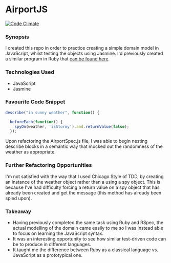 # AirportJS

[![Code Climate](https://codeclimate.com/github/tomcoakes/AirportJS/badges/gpa.svg)](https://codeclimate.com/github/tomcoakes/AirportJS)

### Synopsis

I created this repo in order to practice creating a simple domain model in JavaScript, whilst testing the objects using Jasmine. I'd previously created a similar program in Ruby that [can be found here](https://github.com/tomcoakes/airport-challenge).

### Technologies Used

- JavaScript
- Jasmine

### Favourite Code Snippet

```javascript
describe("in sunny weather", function() {

  beforeEach(function() {
    spyOn(weather, 'isStormy').and.returnValue(false);
  });
```

Upon refactoring the AirportSpec.js file, I was able to begin nesting describe blocks in a semantic way that mocked out the randomness of the weather as appropriate.

### Further Refactoring Opportunities

I'm not satisfied with the way that I used Chicago Style of TDD, by creating an instance of the weather object rather than a using a spy object. This is because I've had difficulty forcing a return value on a spy object that has already been created and get the message (this method has already been spied upon).

### Takeaway

- Having previously completed the same task using Ruby and RSpec, the actual modelling of the domain came easily to me so I was instead able to focus on learning the JavaScript syntax.
- It was an interesting opportunity to see how similar test-driven code can be to produce in different languages.
- It taught me the difference between Ruby as a classical language vs. JavaScript as a prototypical one.
